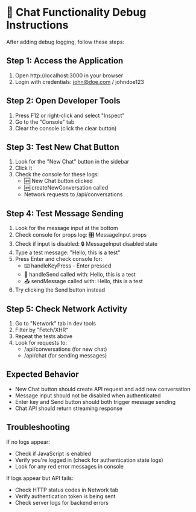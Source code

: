 
# 🧪 Chat Functionality Debug Instructions

After adding debug logging, follow these steps:

## Step 1: Access the Application
1. Open http://localhost:3000 in your browser
2. Login with credentials: john@doe.com / johndoe123

## Step 2: Open Developer Tools
1. Press F12 or right-click and select "Inspect"
2. Go to the "Console" tab
3. Clear the console (click the clear button)

## Step 3: Test New Chat Button
1. Look for the "New Chat" button in the sidebar
2. Click it
3. Check the console for these logs:
   - 🆕 New Chat button clicked
   - 🆕 createNewConversation called
   - Network requests to /api/conversations

## Step 4: Test Message Sending
1. Look for the message input at the bottom
2. Check console for props log: 🎛️ MessageInput props
3. Check if input is disabled: 🔒 MessageInput disabled state
4. Type a test message: "Hello, this is a test"
5. Press Enter and check console for:
   - ⌨️ handleKeyPress - Enter pressed
   - 📨 handleSend called with: Hello, this is a test
   - 📤 sendMessage called with: Hello, this is a test
6. Try clicking the Send button instead

## Step 5: Check Network Activity
1. Go to "Network" tab in dev tools
2. Filter by "Fetch/XHR"
3. Repeat the tests above
4. Look for requests to:
   - /api/conversations (for new chat)
   - /api/chat (for sending messages)

## Expected Behavior
- New Chat button should create API request and add new conversation
- Message input should not be disabled when authenticated
- Enter key and Send button should both trigger message sending
- Chat API should return streaming response

## Troubleshooting
If no logs appear:
- Check if JavaScript is enabled
- Verify you're logged in (check for authentication state logs)
- Look for any red error messages in console

If logs appear but API fails:
- Check HTTP status codes in Network tab
- Verify authentication token is being sent
- Check server logs for backend errors
